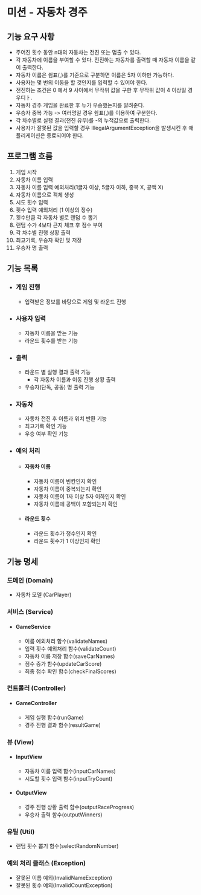 # 미션 - 자동차 경주

## 기능 요구 사항

 - 주어진 횟수 동안 n대의 자동차는 전진 또는 멈출 수 있다.
 - 각 자동차에 이름을 부여할 수 있다. 전진하는 자동차를 출력할 때 자동차 이름을 같이 출력한다.
 - 자동차 이름은 쉼표(,)를 기준으로 구분하면 이름은 5자 이하만 가능하다.
 - 사용자는 몇 번의 이동을 할 것인지를 입력할 수 있어야 한다.
 - 전진하는 조건은 0 에서 9 사이에서 무작위 값을 구한 후 무작위 값이 4 이상일 경우디ㅏ.
 - 자동차 경주 게임을 완료한 후 누가 우승했는지를 알려준다.
 - 우승자 중복 가능 -> 여러명일 경우 쉼표(,)를 이용하여 구분한다.
 - 각 차수별로 실행 결과(전진 유무)를 -의 누적값으로 출력한다.
 - 사용자가 잘못된 값을 입력할 경우 IllegalArgumentException을 발생시킨 후 애플리케이션은 종료되어야 한다.

## 프로그램 흐름
1. 게임 시작
2. 자동차 이름 입력
3. 자동차 이름 입력 예외처리(1글자 이상, 5글자 이하, 중복 X, 공백 X)
4. 자동차 이름으로 객체 생성
5. 시도 횟수 입력
6. 횟수 입력 예외처리 (1 이상의 정수)
7. 횟수만큼 각 자동차 별로 랜덤 수 뽑기
8. 랜덤 수가 4보다 큰지 체크 후 점수 부여
9. 각 차수별 진행 상황 출력
10. 최고기록, 우승자 확인 및 저장
11. 우승자 명 출력

## 기능 목록
- ### 게임 진행
  - 입력받은 정보를 바탕으로 게임 및 라운드 진행
- ### 사용자 입력
  - 자동차 이름을 받는 기능
  - 라운드 횟수를 받는 기능
- ### 출력
  - 라운드 별 실행 결과 출력 기능
    - 각 자동차 이름과 이동 진행 상황 출력
  - 우승자(단독, 공동) 명 출력 기능
- ### 자동차
  - 자동차 전진 후 이름과 위치 반환 기능
  - 최고기록 확인 기능
  - 우승 여부 확인 기능
- ### 예외 처리
  - #### 자동차 이름
    - 자동차 이름이 빈칸인지 확인
    - 자동차 이름이 중복되는지 확인
    - 자동차 이름이 1자 이상 5자 이하인지 확인
    - 자동차 이름에 공백이 포함되는지 확인
  - #### 라운드 횟수
    - 라운드 횟수가 정수인지 확인
    - 라운드 횟수가 1 이상인지 확인
    
## 기능 명세
### 도메인 (Domain)
- 자동차 모델 (CarPlayer)
### 서비스 (Service)
- #### GameService
    - 이름 예외처리 함수(validateNames)
    - 입력 횟수 예외처리 함수(validateCount)
    - 자동차 이름 저장 함수(saveCarNames)
    - 점수 증가 함수(updateCarScore)
    - 최종 점수 확인 함수(checkFinalScores)
### 컨트롤러 (Controller)
 - #### GameController
   - 게임 실행 함수(runGame)
   - 경주 진행 결과 함수(resultGame)
### 뷰 (View)
- #### InputView
  - 자동차 이름 입력 함수(inputCarNames)
  - 시도할 횟수 입력 함수(inputTryCount)
- #### OutputView
  - 경주 진행 상황 출력 함수(outputRaceProgress)
  - 우승자 출력 함수(outputWinners)
### 유틸 (Util)
- 랜덤 횟수 뽑기 함수(selectRandomNumber)
### 예외 처리 클래스 (Exception)
- 잘못된 이름 예외(InvalidNameException)
- 잘못된 횟수 예외(InvalidCountException)